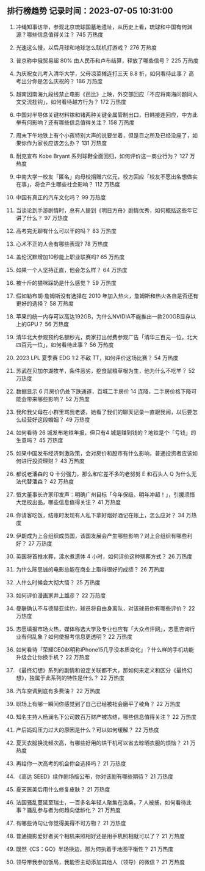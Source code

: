 
## 排行榜趋势 记录时间：2023-07-05 10:31:00
  
  1. 冲绳知事访华，参观北京琉球国墓地遗址，从历史上看，琉球和中国有何渊源？哪些信息值得关注？ 745 万热度
    
  2. 光速这么慢，以后月球和地球怎么联机打游戏？ 276 万热度
    
  3. 普京称中俄贸易超 80% 由人民币和卢布结算，释放了哪些信号？ 225 万热度
    
  4. 为庆祝女儿考入清华大学，父母凉菜摊连打三天 8.8 折，如何看待此事？ 高考出分你是怎么庆祝的？ 186 万热度
    
  5. 越南因南海九段线禁止电影《芭比》上映，外交部回应「不应将南海问题同人文交流挂钩」，如何看待越方行为？ 172 万热度
    
  6. 中国对半导体关键材料镓和锗两种关键金属管制出口，日韩接连回应，中方此举有何影响？还有哪些信息值得关注？ 158 万热度
    
  7. 周末下午地铁上有个小孩特别大声的说要坐着，但是目之所及已经没座了，如果你作为家长应该怎么办？ 131 万热度
    
  8. 耐克宣布 Kobe Bryant 系列球鞋全面回归，如何评价这一商业行为？ 127 万热度
    
  9. 中南大学一校友「匿名」向母校捐赠六亿元，校方回应「校友不愿出名想做实在事」，将会产生哪些社会影响？ 112 万热度
    
  10. 中国有真正的汽车文化吗？ 99 万热度
    
  11. 当谈论到手游剧情时，总有人提到《明日方舟》剧情优秀，如何概括这些年它讲了什么？ 97 万热度
    
  12. 高考完无聊有什么可以干的吗？ 83 万热度
    
  13. 心术不正的人会有哪些表现? 78 万热度
    
  14. 盖伦沉默增加10秒能上职业联赛吗? 65 万热度
    
  15. 如果一个人坚持正直，他会怎么样？ 64 万热度
    
  16. 被十斤的猫咪踩奶是什么感觉？ 59 万热度
    
  17. 假如勒布朗·詹姆斯没有选择在 2010 年加入热火，詹姆斯和热火各自是否还有更好的选择？ 58 万热度
    
  18. 苹果的统一内存可以高达192GB，为什么NVIDIA不能推出一款200GB显存以上的GPU？ 56 万热度
    
  19. 清华北大参观预约名额秒光，商家打出付费参观广告「清华三百元一位，北大四百元一位」，如何看待此事？ 56 万热度
    
  20. 2023 LPL 夏季赛 EDG 1:2 不敌 TT，如何评价这场比赛？ 54 万热度
    
  21. 苏武在贝加尔湖牧羊，条件恶劣，挖食鼠粮草根为生，他为什么不吃羊？ 52 万热度
    
  22. 数据显示 6 月房价仍处下跌通道，百城二手房价 14 连降，二手房价格下降可能会带来哪些影响？ 52 万热度
    
  23. 我和我父母在小群里骂我老婆，她看了我们的聊天记录一直跟我闹，以后要怎么经营好这段婚姻？ 49 万热度
    
  24. 如何看待 26 城发布地铁年报，但只有4 城是赚到钱的？地铁是个「亏钱」的生意吗？ 45 万热度
    
  25. 如果中国发布经济刺激政策，会对房价和股市有什么影响，普通投资者应该如何进行投资理财？ 43 万热度
    
  26. 都说老潘森的 Q 十分强力，那么和它差不多的老努努 E 和石头人 Q 为什么无法代替潘森？ 42 万热度
    
  27. 恒大董事长许家印发声：明确广州目标「今年保级、明年冲超！」，引援须恒大足校出品，哪些信息值得关注？ 41 万热度
    
  28. 你请客吃饭，结账时发现有人私下拿好烟好酒记在账上，怎么应对？ 34 万热度
    
  29. 伊朗成为上合组织成员国，该国发展会产生哪些影响？对上合组织有哪些利好？ 27 万热度
    
  30. 英国将首推水葬，沸水煮遗体 4 小时，如何评价这种殡葬方式？ 26 万热度
    
  31. 为什么陈思诚的电影总能在商业上取得很好的成绩？ 26 万热度
    
  32. 人什么时候会大彻大悟？ 25 万热度
    
  33. 如何评价漫画家井上雄彦？ 22 万热度
    
  34. 曼联确认不与德赫亚续约，球员将自由身离队，对该球员你有哪些评价？ 22 万热度
    
  35. 志愿填报市场火热，媒体称选大学及专业也应有「大众点评网」，志愿咨询行业有何乱象？如何使报考信息更透明？ 22 万热度
    
  36. 如何看待「荣耀CEO赵明称iPhone15几乎没本质变化」？什么样的手机功能升级会让你换手机？ 22 万热度
    
  37. 《最终幻想》系列的剧情和设定关联都不大，那如何来定义和区分《最终幻想》，独属于此系列的特性是什么？ 22 万热度
    
  38. 汽车空调到底有多费油？ 22 万热度
    
  39. 职场上有哪一瞬间你感觉到了自己已经被社会磨平了棱角？ 22 万热度
    
  40. 知名主持人杨澜名下公司数百万财产被冻结，哪些信息值得关注？ 22 万热度
    
  41. 产后妈妈压力过大的原因是什么？可以如何缓解？ 22 万热度
    
  42. 夏天衣服换洗频次高，有哪些好用的烘干机可以省去晾晒衣服的烦恼？ 21 万热度
    
  43. 再给你一次高考的机会你会选择吗？ 21 万热度
    
  44. 《高达 SEED》续作剧场版公布，你对该剧有哪些期待？ 21 万热度
    
  45. 夏天医美后用什么修复皮肤？ 21 万热度
    
  46. 法国骚乱蔓延至瑞士，一百多名年轻人聚集在洛桑，7 人被捕，如何看待此事？骚乱参与者为何趋向低龄化？ 21 万热度
    
  47. 有哪些诗句让你觉得美得不可方物？ 21 万热度
    
  48. 普通摄影爱好者买个相机来照相好还是用手机照相就可以了？ 21 万热度
    
  49. 既然《CS：GO》半场换边，那为何执着于地图平衡性？ 21 万热度
    
  50. 领导带我参加饭局，我能否主动添加其他人（领导）的微信？ 21 万热度
    